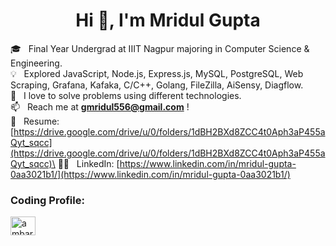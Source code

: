 <h1 align="center">Hi 👋, I'm Mridul Gupta</h1>

🎓 &nbsp; Final Year Undergrad at IIIT Nagpur majoring in Computer Science & Engineering.\
💡 &nbsp; Explored JavaScript, Node.js, Express.js, MySQL, PostgreSQL, Web Scraping, Grafana, Kafaka, C/C++, Golang, FileZilla, AiSensy, Diagflow.\
🌱 &nbsp; I love to solve problems using different technologies.\
📫 &nbsp; Reach me at **gmridul556@gmail.com** !\
📄 &nbsp; Resume: [https://drive.google.com/drive/u/0/folders/1dBH2BXd8ZCC4t0Aph3aP455aQyt_sqcc](https://drive.google.com/drive/u/0/folders/1dBH2BXd8ZCC4t0Aph3aP455aQyt_sqcc)\
👨‍💻 &nbsp; LinkedIn: [https://www.linkedin.com/in/mridul-gupta-0aa3021b1/](https://www.linkedin.com/in/mridul-gupta-0aa3021b1/)



<h3 align="left">Coding Profile:</h3>
<p align="left">

<a href="https://www.leetcode.com/ambarsariya_mg" target="blank"><img align="center" src="https://raw.githubusercontent.com/rahuldkjain/github-profile-readme-generator/master/src/images/icons/Social/leet-code.svg" alt="ambarsariya_mg" height="30" width="40" /></a>

</p>


